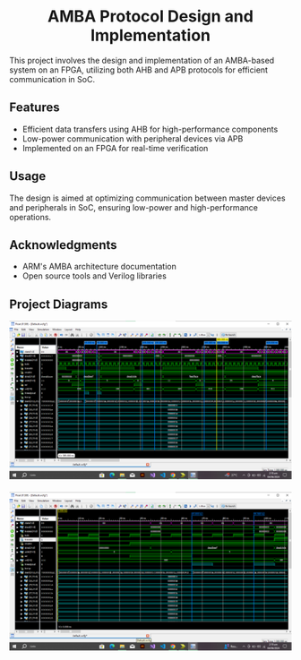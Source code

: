 <!DOCTYPE html>
<html lang="en">
<head>
    <meta charset="UTF-8">
    <meta name="viewport" content="width=device-width, initial-scale=1.0">
</head>
<body>

<h1 align="center">AMBA Protocol Design and Implementation</h1>

<p>This project involves the design and implementation of an AMBA-based system on an FPGA, utilizing both AHB and APB protocols for efficient communication in SoC.</p>

<h2>Features</h2>
<ul>
    <li>Efficient data transfers using AHB for high-performance components</li>
    <li>Low-power communication with peripheral devices via APB</li>
    <li>Implemented on an FPGA for real-time verification</li>
</ul>

<h2>Usage</h2>
<p>The design is aimed at optimizing communication between master devices and peripherals in SoC, ensuring low-power and high-performance operations.</p>

<h2>Acknowledgments</h2>
<ul>
    <li>ARM's AMBA architecture documentation</li>
    <li>Open source tools and Verilog libraries</li>
</ul>

<h2>Project Diagrams</h2>
<img src="https://github.com/sumair-ce/AMBA-verilog-Computer-System-Architecture/blob/main/S1.png?raw=true" style= "height: auto;" />
<img src="https://github.com/sumair-ce/AMBA-verilog-Computer-System-Architecture/blob/main/S2.png?raw=true" style="height: auto; margin-top: 20px;" />

</body>
</html>
